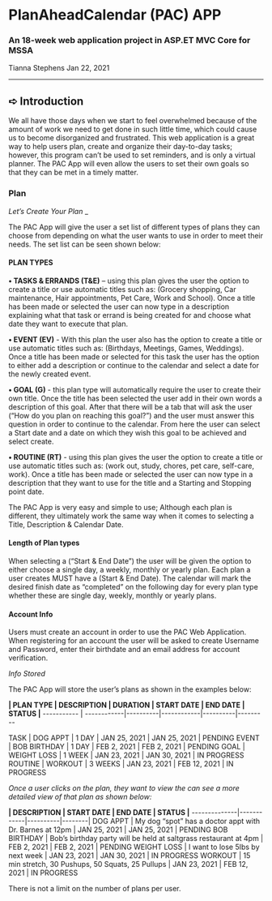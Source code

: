 # PlanAheadCalendar (PAC) APP
### An 18-week web application project in ASP.ET MVC Core for MSSA

Tianna Stephens
Jan 22, 2021

________________________________________

## ➪ Introduction

We all have those days when we start to feel overwhelmed because of the amount of work we need to get done in such little time, which could cause us to become disorganized and frustrated. This web application is a great way to help users plan, create and organize their day-to-day tasks; however, this program can’t be used to set reminders, and is only a virtual planner. The PAC App will even allow the users to set their own goals so that they can be met in a timely matter. 

### Plan

_Let’s Create Your Plan_ _

The PAC App will give the user a set list of different types of plans they can choose from depending on what the user wants to use in order to meet their needs. The set list can be seen shown below:

#### PLAN TYPES

**•	TASKS & ERRANDS (T&E)**  – using this plan gives the user the option to create a title or use automatic titles such as: (Grocery shopping, Car maintenance, Hair appointments, Pet Care, Work and School). Once a title has been made or selected the user can now type in a description explaining what that task or errand is being created for and choose what date they want to execute that plan. 

**•	EVENT (EV)** -   With this plan the user also has the option to create a title or use automatic titles such as: (Birthdays, Meetings, Games, Weddings). Once a title has been made or selected for this task the user has the option to either add a description or continue to the calendar and select a date for the newly created event.

**•	GOAL (G)** - this plan type will automatically require the user to create their own title. Once the title has been selected the user add in their own words a description of this goal. After that there will be a tab that will ask the user (“How do you plan on reaching this goal?”) and the user must answer this question in order to continue to the calendar.  From here the user can select a Start date and a date on which they wish this goal to be achieved and select create.

**•	ROUTINE (RT)** - using this plan gives the user the option to create a title or use automatic titles such as: (work out, study, chores, pet care, self-care, work). Once a title has been made or selected the user can now type in a description that they want to use for the title and a Starting and Stopping point date. 

The PAC App is very easy and simple to use; Although each plan is different, they ultimately work the same way when it comes to selecting a Title, Description & Calendar Date. 

#### Length of Plan types

When selecting a (“Start & End Date”) the user will be given the option to either choose a single day, a weekly, monthly or yearly plan. Each plan a user creates MUST have a (Start & End Date). The calendar will mark the desired finish date as “completed” on the following day for every plan type whether these are single day, weekly, monthly or yearly plans. 

#### Account Info

Users must create an account in order to use the PAC Web Application. When registering for an account the user will be asked to create Username and Password, enter their birthdate and an email address for account verification. 

_Info Stored_ 

The PAC App will store the user’s plans as shown in the examples below:

**| PLAN TYPE	| DESCRIPTION	| DURATION | START DATE	| END DATE | STATUS |**
  ----------- | ------------|----------|------------|----------|---------
  
 TASK |	DOG APPT |	1 DAY |	JAN 25, 2021 |	JAN 25, 2021 |	PENDING
 EVENT | BOB BIRTHDAY |	1 DAY	| FEB 2, 2021	| FEB 2, 2021 |	PENDING
 GOAL |	WEIGHT LOSS |	1 WEEK |	JAN 23, 2021 |	JAN 30, 2021 | IN PROGRESS
 ROUTINE | WORKOUT | 	3 WEEKS |	JAN 23, 2021 | 	FEB 12, 2021 |	IN PROGRESS


_Once a user clicks on the plan, they want to view the can see a more detailed view of that plan as shown below:_ 


**|	DESCRIPTION |	START DATE |	END DATE |	STATUS |**
  --------------|------------|----------|--------|
DOG APPT |	My dog “spot” has a doctor appt with Dr. Barnes at 12pm |	JAN 25, 2021 |	JAN 25, 2021 |	PENDING
BOB BIRTHDAY |	Bob’s birthday party will be held at saltgrass restaurant at 4pm |	FEB 2, 2021	| FEB 2, 2021 |	PENDING
WEIGHT LOSS |	I want to lose 5Ibs by next week	| JAN 23, 2021	| JAN 30, 2021 |	IN PROGRESS
WORKOUT |	15 min stretch, 30 Pushups, 50 Squats, 25 Pullups	| JAN 23, 2021 |	FEB 12, 2021 |	IN PROGRESS

There is not a limit on the number of plans per user. 


